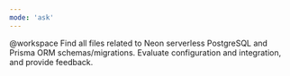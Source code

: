 ```yaml
---
mode: 'ask'
---
```

@workspace Find all files related to Neon serverless PostgreSQL and Prisma ORM schemas/migrations. Evaluate configuration and integration, and provide feedback.